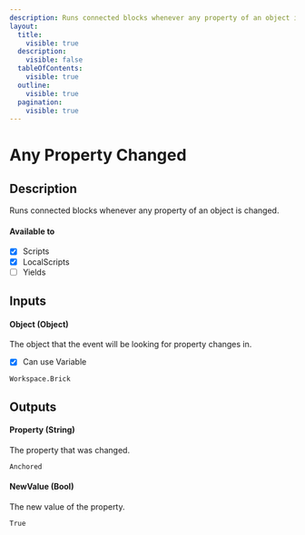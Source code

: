 ```yaml
---
description: Runs connected blocks whenever any property of an object is changed.
layout:
  title:
    visible: true
  description:
    visible: false
  tableOfContents:
    visible: true
  outline:
    visible: true
  pagination:
    visible: true
---
```


# Any Property Changed

## Description

Runs connected blocks whenever any property of an object is changed.

#### Available to

* [x] Scripts
* [x] LocalScripts
* [ ] Yields

## Inputs

#### Object (Object)

The object that the event will be looking for property changes in.

* [x] Can use Variable

```
Workspace.Brick
```

## Outputs

#### Property (String)

The property that was changed.

```
Anchored
```

#### NewValue (Bool)

The new value of the property.

```
True
```
